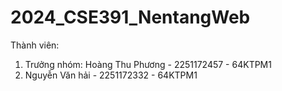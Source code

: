 # 2024_CSE391_NentangWeb
Thành viên:
1. Trưởng nhóm: Hoàng Thu Phương - 2251172457 - 64KTPM1
2. Nguyễn Văn hải - 2251172332 - 64KTPM1
